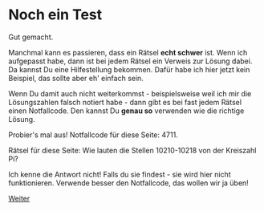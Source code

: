Noch ein Test
=============

Gut gemacht.

Manchmal kann es passieren, dass ein Rätsel **echt schwer** ist.
Wenn ich aufgepasst habe, dann ist bei jedem Rätsel ein Verweis zur
Lösung dabei. Da kannst Du eine Hilfestellung bekommen.
Dafür habe ich hier jetzt kein Beispiel, das sollte aber eh'
einfach sein.

Wenn Du damit auch nicht weiterkommst - beispielsweise
weil ich mir die Lösungszahlen falsch notiert habe - dann
gibt es bei fast jedem Rätsel einen Notfallcode. Den kannst
Du **genau so** verwenden wie die richtige Lösung.

Probier's mal aus! Notfallcode für diese Seite: 4711.

Rätsel für diese Seite: Wie lauten die Stellen 10210-10218
von der Kreiszahl Pi?

Ich kenne die Antwort nicht! Falls du sie findest - sie wird hier
nicht funktionieren. Verwende besser den Notfallcode, das wollen wir
ja üben!

<a href="/index.html#01-.md">Weiter</a>
